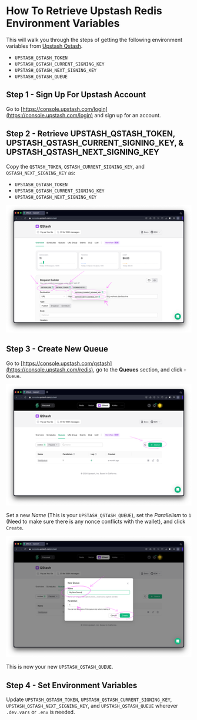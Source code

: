 # How To Retrieve Upstash Redis Environment Variables

This will walk you through the steps of getting the following environment variables from [Upstash Qstash](https://console.upstash.com/qstash).

- `UPSTASH_QSTASH_TOKEN`
- `UPSTASH_QSTASH_CURRENT_SIGNING_KEY`
- `UPSTASH_QSTASH_NEXT_SIGNING_KEY`
- `UPSTASH_QSTASH_QUEUE`

## Step 1 - Sign Up For Upstash Account

Go to [https://console.upstash.com/login](https://console.upstash.com/login) and sign up for an account.

## Step 2 - Retrieve UPSTASH_QSTASH_TOKEN, UPSTASH_QSTASH_CURRENT_SIGNING_KEY, & UPSTASH_QSTASH_NEXT_SIGNING_KEY

Copy the `QSTASH_TOKEN`, `QSTASH_CURRENT_SIGNING_KEY`, and `QSTASH_NEXT_SIGNING_KEY` as:

- `UPSTASH_QSTASH_TOKEN`
- `UPSTASH_QSTASH_CURRENT_SIGNING_KEY`
- `UPSTASH_QSTASH_NEXT_SIGNING_KEY`

![Upstash QStash Token & Signing Keys](./UPSTASH_QSTASH_TOKEN_SIGNING_KEY.png)

## Step 3 - Create New Queue

Go to [https://console.upstash.com/qstash](https://console.upstash.com/redis), go to the **Queues** section, and click `+ Queue`.

![Upstash QStash Create Queue](./UPSTASH_QSTASH_CREATE_QUEUE.png)

Set a new _Name_ (This is your `UPSTASH_QSTASH_QUEUE`), set the _Parallelism_ to `1` (Need to make sure there is any nonce conflicts with the wallet), and click `Create`.

![Upstash QStash Queue Settings](./UPSTASH_QSTASH_QUEUE_SETTINGS.png)

This is now your new `UPSTASH_QSTASH_QUEUE`.

## Step 4 - Set Environment Variables

Update `UPSTASH_QSTASH_TOKEN`, `UPSTASH_QSTASH_CURRENT_SIGNING_KEY`, `UPSTASH_QSTASH_NEXT_SIGNING_KEY`, and `UPSTASH_QSTASH_QUEUE` wherever `.dev.vars` or `.env` is needed.

